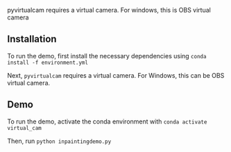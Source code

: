 pyvirtualcam requires a virtual camera. For windows, this is OBS virtual camera

## Installation

To run the demo, first install the necessary dependencies using 
`conda install -f environment.yml`

Next, `pyvirtualcam` requires a virtual camera. For Windows, this can be
OBS virtual camera.

## Demo

To run the demo, activate the conda environment with `conda activate virtual_cam`

Then, run `python inpaintingdemo.py`
